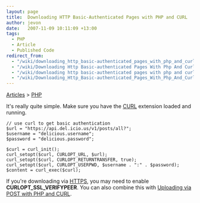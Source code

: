 ```yaml
---
layout: page
title:  Downloading HTTP Basic-Authenticated Pages with PHP and CURL
author: jevon
date:   2007-11-09 10:11:09 +13:00
tags:
  - PHP
  - Article
  - Published Code
redirect_from:
  - "/wiki/downloading_http_basic-authenticated_pages_with_php_and_curl"
  - "/wiki/Downloading Http Basic-authenticated Pages With Php And Curl"
  - "/wiki/downloading http basic-authenticated pages with php and curl"
  - "/wiki/Downloading_Http_Basic-authenticated_Pages_With_Php_And_Curl"
---
```


[Articles](Articles.md) > [PHP](PHP.md)

It's really quite simple. Make sure you have the [CURL](curl.md) extension loaded and running.

```
// use curl to get basic authentication
$url = "https://api.del.icio.us/v1/posts/all?";
$username = "delicious.username";
$password = "delicious.password";

$curl = curl_init();
curl_setopt($curl, CURLOPT_URL, $url);
curl_setopt($curl, CURLOPT_RETURNTRANSFER, true);
curl_setopt($curl, CURLOPT_USERPWD, $username . ":" . $password);
$content = curl_exec($curl);
```

If you're downloading via [HTTPS](https.md), you may need to enable **CURLOPT_SSL_VERIFYPEER**. You can also combine this with [Uploading via POST with PHP and CURL](Uploading_via_POST_with_PHP_and_CURL.md).
